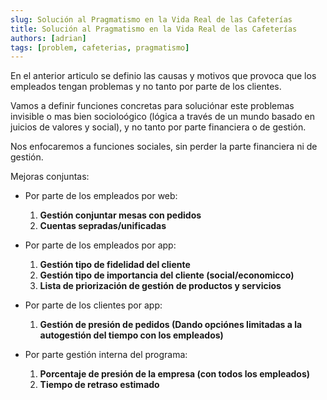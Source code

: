 ```yaml
---
slug: Solución al Pragmatismo en la Vida Real de las Cafeterías
title: Solución al Pragmatismo en la Vida Real de las Cafeterías
authors: [adrian]
tags: [problem, cafeterias, pragmatismo]
---
```



En el anterior articulo se definio las causas y motivos que provoca que los empleados tengan problemas y no tanto por parte de los clientes.

Vamos a definir funciones concretas para soluciónar este problemas invisible o mas bien socioloógico (lógica a través de un mundo basado en juicios de valores y social), y no tanto por parte financiera o de gestión.

Nos enfocaremos a funciones sociales, sin perder la parte financiera ni de gestión.

Mejoras conjuntas:

- Por parte de los empleados por web:
  1. **Gestión conjuntar mesas con pedidos**
  2. **Cuentas sepradas/unificadas**

- Por parte de los empleados por app:
  1. **Gestión tipo de fidelidad del cliente**
  2. **Gestión tipo de importancia del cliente (social/economicco)**
  3. **Lista de priorización de gestión de productos y servicios**

- Por parte de los clientes por app:
  1. **Gestión de presión de pedidos (Dando opciónes limitadas a la autogestión del tiempo con los empleados)**

- Por parte gestión interna del programa:
  1. **Porcentaje de presión de la empresa (con todos los empleados)**
  2. **Tiempo de retraso estimado**



<!-- truncate -->

